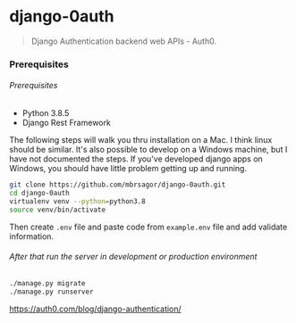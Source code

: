 # django-0auth

>Django Authentication backend web APIs - Auth0.


### Prerequisites
###### Prerequisites

- Python 3.8.5
- Django Rest Framework

The following steps will walk you thru installation on a Mac. I think linux should be similar. It's also possible to develop on a Windows machine, but I have not documented the steps. If you've developed django apps on Windows, you should have little problem getting up and running.

```bash
git clone https://github.com/mbrsagor/django-0auth.git
cd django-0auth
virtualenv venv --python=python3.8
source venv/bin/activate
```
Then create `.env` file and paste code from `example.env` file and add validate information.
###### After that run the server in development or production environment

```bash
./manage.py migrate
./manage.py runserver
```

https://auth0.com/blog/django-authentication/
